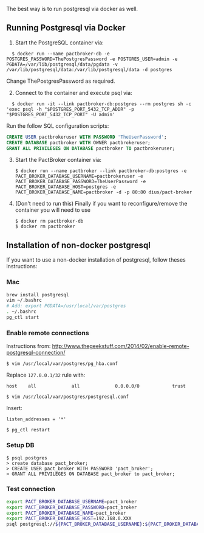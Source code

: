 The best way is to run postgresql via docker as well.

## Running Postgresql via Docker

1. Start the PostgreSQL container via:

  ```console
    $ docker run --name pactbroker-db -e POSTGRES_PASSWORD=ThePostgresPassword -e POSTGRES_USER=admin -e PGDATA=/var/lib/postgresql/data/pgdata -v /var/lib/postgresql/data:/var/lib/postgresql/data -d postgres
  ```

  Change ThePostgresPassword as required.

2. Connect to the container and execute psql via:

  ```console
    $ docker run -it --link pactbroker-db:postgres --rm postgres sh -c 'exec psql -h "$POSTGRES_PORT_5432_TCP_ADDR" -p "$POSTGRES_PORT_5432_TCP_PORT" -U admin'
  ```

  Run the follow SQL configuration scripts:

  ```sql
  CREATE USER pactbrokeruser WITH PASSWORD 'TheUserPassword';
  CREATE DATABASE pactbroker WITH OWNER pactbrokeruser;
  GRANT ALL PRIVILEGES ON DATABASE pactbroker TO pactbrokeruser;
  ```

3. Start the PactBroker container via:

    ```console
    $ docker run --name pactbroker --link pactbroker-db:postgres -e PACT_BROKER_DATABASE_USERNAME=pactbrokeruser -e PACT_BROKER_DATABASE_PASSWORD=TheUserPassword -e PACT_BROKER_DATABASE_HOST=postgres -e PACT_BROKER_DATABASE_NAME=pactbroker -d -p 80:80 dius/pact-broker
    ```

4. (Don't need to run this) Finally if you want to reconfigure/remove the container you will need to use

    ```console
    $ docker rm pactbroker-db
    $ docker rm pactbroker
    ```

## Installation of non-docker postgresql

If you want to use a non-docker installation of postgresql, follow theses instructions:

### Mac

```bash
brew install postgresql
vim ~/.bashrc
# Add: export PGDATA=/usr/local/var/postgres
. ~/.bashrc
pg_ctl start
```

### Enable remote connections

Instructions from: http://www.thegeekstuff.com/2014/02/enable-remote-postgresql-connection/

    $ vim /usr/local/var/postgres/pg_hba.conf

Replace `127.0.0.1/32` rule with:

```
host    all             all             0.0.0.0/0            trust
```

    $ vim /usr/local/var/postgres/postgresql.conf

Insert:

```
listen_addresses = '*'
```

    $ pg_ctl restart

### Setup DB

```
$ psql postgres
> create database pact_broker;
> CREATE USER pact_broker WITH PASSWORD 'pact_broker';
> GRANT ALL PRIVILEGES ON DATABASE pact_broker to pact_broker;
```

### Test connection

```bash
export PACT_BROKER_DATABASE_USERNAME=pact_broker
export PACT_BROKER_DATABASE_PASSWORD=pact_broker
export PACT_BROKER_DATABASE_NAME=pact_broker
export PACT_BROKER_DATABASE_HOST=192.168.0.XXX
psql postgresql://${PACT_BROKER_DATABASE_USERNAME}:${PACT_BROKER_DATABASE_PASSWORD}@${PACT_BROKER_DATABASE_HOST}/${PACT_BROKER_DATABASE_NAME}
```



